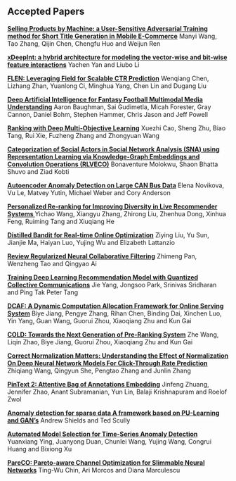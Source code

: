 ## Accepted Papers

**[Selling Products by Machine: a User-Sensitive Adversarial Training method for Short Title Generation in Mobile E-Commerce](assets/pdf/a1-wang.pdf)** Manyi Wang, Tao Zhang, Qijin Chen, Chengfu Huo and Weijun Ren
  
**[xDeepInt: a hybrid architecture for modeling the vector-wise and bit-wise feature interactions](assets/pdf/a2-yan.pdf)**	Yachen Yan and Liubo Li

**[FLEN: Leveraging Field for Scalable CTR Prediction](assets/pdf/a3-chen.pdf)**	Wenqiang Chen, Lizhang Zhan, Yuanlong Ci, Minghua Yang, Chen Lin and Dugang Liu

**[Deep Artificial Intelligence for Fantasy Football Multimodal Media Understanding](assets/pdf/a4-baughman.pdf)**	Aaron Baughman, Sai Gudimetla, Micah Forester, Gray Cannon, Daniel Bohm, Stephen Hammer, Chris Jason and Jeff Powell

**[Ranking with Deep Multi-Objective Learning](assets/pdf/a5-cao.pdf)**	Xuezhi Cao, Sheng Zhu, Biao Tang, Rui Xie, Fuzheng Zhang and Zhongyuan Wang

**[Categorization of Social Actors in Social Network Analysis (SNA) using Representation Learning via Knowledge-Graph Embeddings and Convolution Operations (RLVECO)](assets/pdf/a6-molokwu.pdf)**	Bonaventure Molokwu, Shaon Bhatta Shuvo and Ziad Kobti

**[Autoencoder Anomaly Detection on Large CAN Bus Data](assets/pdf/a7-novikova.pdf)**	Elena Novikova, Vu Le, Matvey Yutin, Michael Weber and Cory Anderson

**[Personalized Re-ranking for Improving Diversity in Live Recommender Systems	](assets/pdf/a8-wang.pdf)**	Yichao Wang, Xiangyu Zhang, Zhirong Liu, Zhenhua Dong, Xinhua Feng, Ruiming Tang and Xiuqiang He

**[Distilled Bandit for Real-time Online Optimization](assets/pdf/a9-liu.pdf)**	Ziying Liu, Yu Sun, Jianjie Ma, Haiyan Luo, Yujing Wu and Elizabeth Lattanzio

**[Review Regularized Neural Collaborative Filtering](assets/pdf/a10-pan.pdf)**	Zhimeng Pan, Wenzheng Tao and Qingyao Ai

**[Training Deep Learning Recommendation Model with Quantized Collective Communications](assets/pdf/a11-yang.pdf)**	Jie Yang, Jongsoo Park, Srinivas Sridharan and Ping Tak Peter Tang

**[DCAF: A Dynamic Computation Allocation Framework for Online Serving System](assets/pdf/a12-jiang.pdf)**	Biye Jiang, Pengye Zhang, Rihan Chen, Binding Dai, Xinchen Luo, Yin Yang, Guan Wang, Guorui Zhou, Xiaoqiang Zhu and Kun Gai

**[COLD: Towards the Next Generation of Pre-Ranking System](assets/pdf/a13-wang.pdf)**	Zhe Wang, Liqin Zhao, Biye Jiang, Guorui Zhou, Xiaoqiang Zhu and Kun Gai

**[Correct Normalization Matters: Understanding the Effect of Normalization On Deep Neural Network Models For Click-Through Rate Prediction](assets/pdf/a14-wang.pdf)**	Zhiqiang Wang, Qingyun She, Pengtao Zhang and Junlin Zhang

**[PinText 2: Attentive Bag of Annotations Embedding](assets/pdf/a15-zhuang.pdf)**	Jinfeng Zhuang, Jennifer Zhao, Anant Subramanian, Yun Lin, Balaji Krishnapuram and Roelof Zwol

**[Anomaly detection for sparse data A framework based on PU-Learning and GAN’s](assets/pdf/a16-shields.pdf)**	Andrew Shields and Ted Scully


**[Automated Model Selection for Time-Series Anomaly Detection](assets/pdf/a17-ying.pdf)**	Yuanxiang Ying, Juanyong Duan, Chunlei Wang, Yujing Wang, Congrui Huang and Bixiong Xu

**[PareCO: Pareto-aware Channel Optimization for Slimmable Neural Networks](assets/pdf/a19-chin.pdf)**	Ting-Wu Chin, Ari Morcos and Diana Marculescu


